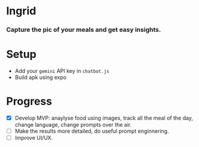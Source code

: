 # Ingrid

### Capture the pic of your meals and get easy insights.

# Setup
- Add your `gemini` API key in `chatbot.js`
- Build apk using expo


# Progress
- [x] Develop MVP: anaylyse food using images, track all the meal of the day, change language, change prompts over the air.
- [ ] Make the results more detailed, do useful prompt enginnering.
- [ ] Improve UI/UX.
